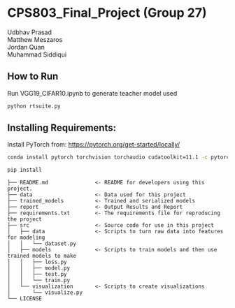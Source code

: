 # CPS803_Final_Project (Group 27)

Udbhav Prasad <br>
Matthew Meszaros <br>
Jordan Quan <br>
Muhammad Siddiqui <br>

## How to Run

Run VGG19_CIFAR10.ipynb to generate teacher model used

```bash
python rtsuite.py
```

## Installing Requirements:

Install PyTorch from: https://pytorch.org/get-started/locally/

```bash
conda install pytorch torchvision torchaudio cudatoolkit=11.1 -c pytorch -c conda-forge
```

```bash
pip install
```

```
├── README.md               <- README for developers using this project.
├── data                    <- Data used for this project
├── trained_models          <- Trained and serialized models
├── report                  <- Output Results and Report
├── requirements.txt        <- The requirements file for reproducing the project
├── src                     <- Source code for use in this project
│   ├── data                <- Scripts to turn raw data into features for modeling
│   │   └── dataset.py
│   ├── models              <- Scripts to train models and then use trained models to make
│   │   ├── loss.py
│   │   ├── model.py
│   │   ├── test.py
│   │   └── train.py
│   └── visualization       <- Scripts to create visualizations
│       └── visualize.py
└── LICENSE
```
